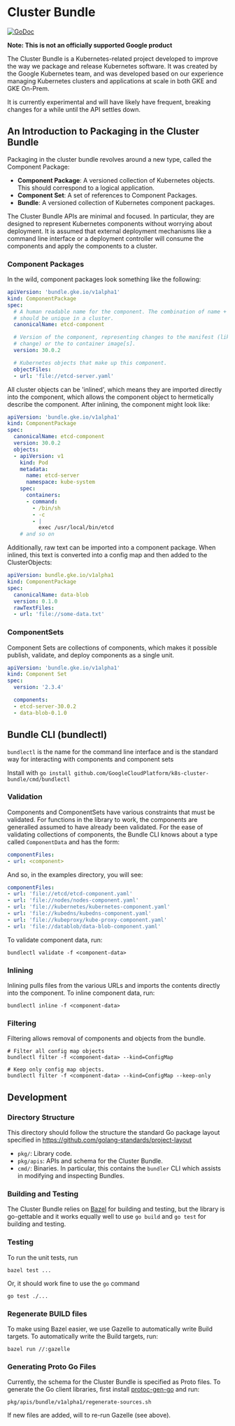 # Cluster Bundle

[![GoDoc](https://godoc.org/github.com/GoogleCloudPlatform/k8s-cluster-bundle?status.svg)](https://godoc.org/github.com/GoogleCloudPlatform/k8s-cluster-bundle)

**Note: This is not an officially supported Google product**

The Cluster Bundle is a Kubernetes-related project developed to improve the way
we package and release Kubernetes software. It was created by the Google
Kubernetes team, and was developed based on our experience managing Kubernetes
clusters and applications at scale in both GKE and GKE On-Prem.

It is currently experimental and will have likely have frequent, breaking
changes for a while until the API settles down.

## An Introduction to Packaging in the Cluster Bundle

Packaging in the cluster bundle revolves around a new type, called the
Component Package:

* **Component Package**: A versioned collection of Kubernetes objects. This
  should correspond to a logical application.
* **Component Set**: A set of references to Component Packages.
* **Bundle**: A versioned collection of Kubernetes component packages.

The Cluster Bundle APIs are minimal and focused. In particular, they are
designed to represent Kubernetes components without worrying about deployment.
It is assumed that external deployment mechanisms like a command line interface
or a deployment controller will consume the components and apply the components
to a cluster.

### Component Packages

In the wild, component packages look something like the following:

```yaml
apiVersion: 'bundle.gke.io/v1alpha1'
kind: ComponentPackage
spec:
  # A human readable name for the component. The combination of name + version
  # should be unique in a cluster.
  canonicalName: etcd-component

  # Version of the component, representing changes to the manifest (like a flag
  # change) or the to container image[s].
  version: 30.0.2

  # Kubernetes objects that make up this component.
  objectFiles:
  - url: 'file://etcd-server.yaml'
```

All cluster objects can be 'inlined', which means they are imported directly
into the component, which allows the component object to hermetically describe
the component. After inlining, the component might look like:

```yaml
apiVersion: 'bundle.gke.io/v1alpha1'
kind: ComponentPackage
spec:
  canonicalName: etcd-component
  version: 30.0.2
  objects:
  - apiVersion: v1
    kind: Pod
    metadata:
      name: etcd-server
      namespace: kube-system
    spec:
      containers:
      - command:
        - /bin/sh
        - -c
        - |
          exec /usr/local/bin/etcd
    # and so on
```

Additionally, raw text can be imported into a component package. When inlined,
this text is converted into a config map and then added to the ClusterObjects:

```yaml
apiVersion: bundle.gke.io/v1alpha1
kind: ComponentPackage
spec:
  canonicalName: data-blob
  version: 0.1.0
  rawTextFiles:
  - url: 'file://some-data.txt'
```

### ComponentSets

Component Sets are collections of components, which makes it possible publish,
validate, and deploy components as a single unit.

```yaml
apiVersion: 'bundle.gke.io/v1alpha1'
kind: Component Set
spec:
  version: '2.3.4'

  components:
  - etcd-server-30.0.2
  - data-blob-0.1.0
```

## Bundle CLI (bundlectl)

`bundlectl` is the name for the command line interface and is the
standard way for interacting with components and component sets

Install with `go install
github.com/GoogleCloudPlatform/k8s-cluster-bundle/cmd/bundlectl`

### Validation

Components and ComponentSets have various constraints that must be validated.
For functions in the library to work, the components are generalled assumed to
have already been validated. For the ease of validating collections of
components, the Bundle CLI knows about a type called `ComponentData` and has the
form:

```yaml
componentFiles:
- url: <component>
```

And so, in the examples directory, you will see:

```yaml
componentFiles:
- url: 'file://etcd/etcd-component.yaml'
- url: 'file://nodes/nodes-component.yaml'
- url: 'file://kubernetes/kubernetes-component.yaml'
- url: 'file://kubedns/kubedns-component.yaml'
- url: 'file://kubeproxy/kube-proxy-component.yaml'
- url: 'file://datablob/data-blob-component.yaml'
```

To validate component data, run:

```
bundlectl validate -f <component-data>
```

### Inlining

Inlining pulls files from the various URLs and imports the contents directly
into the component. To inline component data, run:

```
bundlectl inline -f <component-data>
```

### Filtering

Filtering allows removal of components and objects from the bundle.

```
# Filter all config map objects
bundlectl filter -f <component-data> --kind=ConfigMap

# Keep only config map objects.
bundlectl filter -f <component-data> --kind=ConfigMap --keep-only
```

## Development

### Directory Structure

This directory should follow the structure the standard Go package layout
specified in https://github.com/golang-standards/project-layout

*   `pkg/`: Library code.
*   `pkg/apis`: APIs and schema for the Cluster Bundle.
*   `cmd/`: Binaries. In particular, this contains the `bundler` CLI which
    assists in modifying and inspecting Bundles.

### Building and Testing

The Cluster Bundle relies on [Bazel](https://bazel.build/) for building and
testing, but the library is go-gettable and it works equally well to use `go
build` and `go test` for building and testing.

### Testing

To run the unit tests, run

```shell
bazel test ...
```

Or, it should work fine to use the `go` command

```shell
go test ./...
```

### Regenerate BUILD files

To make using Bazel easier, we use Gazelle to automatically write Build targets.
To automatically write the Build targets, run:

```shell
bazel run //:gazelle
```

### Generating Proto Go Files

Currently, the schema for the Cluster Bundle is specified as Proto files. To
generate the Go client libraries, first install
[protoc-gen-go](https://github.com/golang/protobuf#installation) and run:

```shell
pkg/apis/bundle/v1alpha1/regenerate-sources.sh
```

If new files are added, will to re-run Gazelle (see above).
